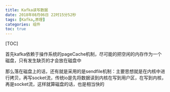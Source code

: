```yaml
---
title: Kafka读写数据
date: 2018年08月06日 22时15分52秒
tags: [Kafka,原理]
categories: 组件
toc: true
---
```


[TOC]

首先kafka依赖于操作系统的pageCache机制，尽可能的把空闲的内存作为一个磁盘，只有发生缺页的才会放在磁盘中

<!-- more -->

那么落在磁盘上的话，还有就是采用的是sendfile机制：主要思想就是在内核中进行拷贝，再写socket流，传统io是先将数据读到内核在写到用户区，在写到内核，再是socket流，这样就算磁盘的话，也是相当快的